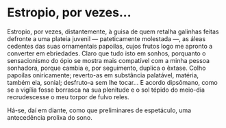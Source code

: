 # Estropio, por vezes...

Estropio, por vezes, distantemente, à guisa de quem retalha galinhas feitas defronte a uma plateia juvenil — pateticamente molestada —, as áleas cedentes das suas ornamentais papoilas, cujos frutos logo me apronto a converter em ebriedades. Claro que tudo isto em sonhos, porquanto o sensacionismo do ópio se mostra mais compatível com a minha pessoa sonhadora, porque cambia e, por seguimento, duplica o êxtase. Colho papoilas oniricamente; reverto-as em substância palatável, matéria, também ela, sonial; desfruto-a sem lhe tocar…  E acordo dipsômano, como se a vigília fosse borrasca na sua plenitude e o sol tépido do meio-dia recrudescesse o meu torpor de fulvo reles.

Há-se, daí em diante, como que preliminares de espetáculo, uma antecedência prolixa do sono.
